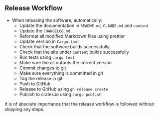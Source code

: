 ## Release Workflow

- When releasing the software, automatically:
  - Update the documentation in `README.md`, `CLAUDE.md` and `content`
  - Update the `CHANGELOG.md`
  - Reformat all modified Markdown files using prettier
  - Update version in `Cargo.toml`
  - Check that the software builds successfully
  - Check that the site under `content` builds successfully
  - Run tests using `cargo test`
  - Make sure the cli outputs the correct version
  - Commit changes to git
  - Make sure everything is committed in git
  - Tag the release in git
  - Push to GitHub
  - Release to GitHub using `gh release create`
  - Publish to crates.io using `cargo publish`

It is of absolute importance that the release workflow is followed without
skipping any steps.
